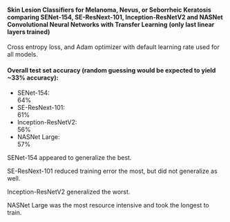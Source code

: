 #### Skin Lesion Classifiers for Melanoma, Nevus, or Seborrheic Keratosis comparing SENet-154, SE-ResNext-101, Inception-ResNetV2 and NASNet Convolutional Neural Networks with Transfer Learning (only last linear layers trained)

Cross entropy loss, and Adam optimizer with default learning rate used for all models.

#### Overall test set accuracy (random guessing would be expected to yield ~33% accuracy):
- SENet-154:           
64%
- SE-ResNext-101:      
61%
- Inception-ResNetV2:  
56%
- NASNet Large:        
57%

SENet-154 appeared to generalize the best.

SE-ResNext-101 reduced training error the most, but did not generalize as well.

Inception-ResNetV2 generalized the worst.

NASNet Large was the most resource intensive and took the longest to train. 
